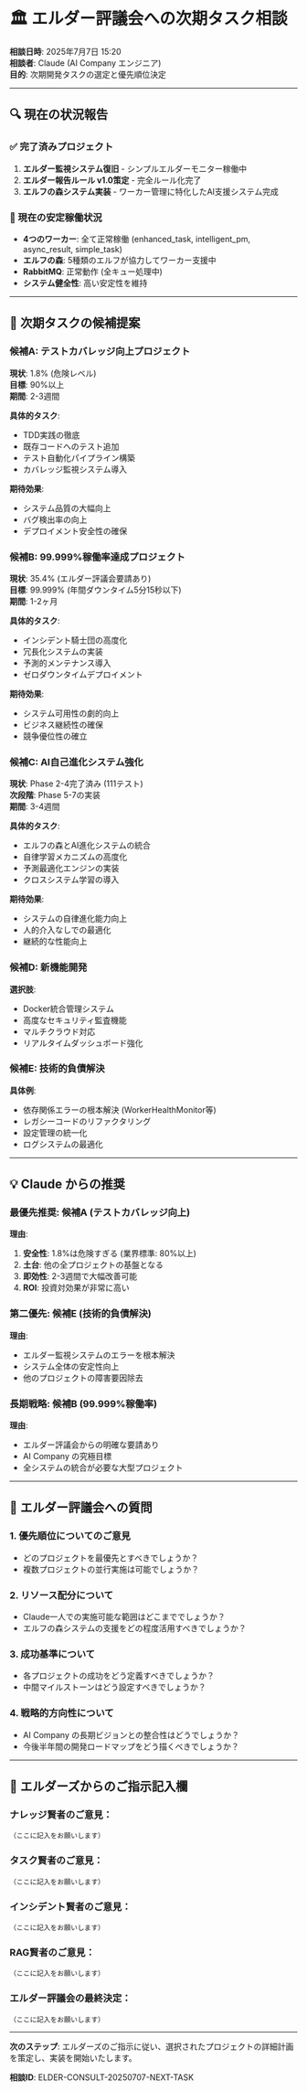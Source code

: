 # 🏛️ エルダー評議会への次期タスク相談

**相談日時**: 2025年7月7日 15:20  
**相談者**: Claude (AI Company エンジニア)  
**目的**: 次期開発タスクの選定と優先順位決定

---

## 🔍 現在の状況報告

### ✅ 完了済みプロジェクト
1. **エルダー監視システム復旧** - シンプルエルダーモニター稼働中
2. **エルダー報告ルール v1.0策定** - 完全ルール化完了
3. **エルフの森システム実装** - ワーカー管理に特化したAI支援システム完成

### 🌟 現在の安定稼働状況
- **4つのワーカー**: 全て正常稼働 (enhanced_task, intelligent_pm, async_result, simple_task)
- **エルフの森**: 5種類のエルフが協力してワーカー支援中
- **RabbitMQ**: 正常動作 (全キュー処理中)
- **システム健全性**: 高い安定性を維持

---

## 🤔 次期タスクの候補提案

### 候補A: テストカバレッジ向上プロジェクト
**現状**: 1.8% (危険レベル)  
**目標**: 90%以上  
**期間**: 2-3週間

**具体的タスク**:
- TDD実践の徹底
- 既存コードへのテスト追加
- テスト自動化パイプライン構築
- カバレッジ監視システム導入

**期待効果**:
- システム品質の大幅向上
- バグ検出率の向上
- デプロイメント安全性の確保

### 候補B: 99.999%稼働率達成プロジェクト
**現状**: 35.4% (エルダー評議会要請あり)  
**目標**: 99.999% (年間ダウンタイム5分15秒以下)  
**期間**: 1-2ヶ月

**具体的タスク**:
- インシデント騎士団の高度化
- 冗長化システムの実装
- 予測的メンテナンス導入
- ゼロダウンタイムデプロイメント

**期待効果**:
- システム可用性の劇的向上
- ビジネス継続性の確保
- 競争優位性の確立

### 候補C: AI自己進化システム強化
**現状**: Phase 2-4完了済み (111テスト)  
**次段階**: Phase 5-7の実装  
**期間**: 3-4週間

**具体的タスク**:
- エルフの森とAI進化システムの統合
- 自律学習メカニズムの高度化
- 予測最適化エンジンの実装
- クロスシステム学習の導入

**期待効果**:
- システムの自律進化能力向上
- 人的介入なしでの最適化
- 継続的な性能向上

### 候補D: 新機能開発
**選択肢**:
- Docker統合管理システム
- 高度なセキュリティ監査機能
- マルチクラウド対応
- リアルタイムダッシュボード強化

### 候補E: 技術的負債解決
**具体例**:
- 依存関係エラーの根本解決 (WorkerHealthMonitor等)
- レガシーコードのリファクタリング
- 設定管理の統一化
- ログシステムの最適化

---

## 💡 Claude からの推奨

### 最優先推奨: **候補A (テストカバレッジ向上)**

**理由**:
1. **安全性**: 1.8%は危険すぎる (業界標準: 80%以上)
2. **土台**: 他の全プロジェクトの基盤となる
3. **即効性**: 2-3週間で大幅改善可能
4. **ROI**: 投資対効果が非常に高い

### 第二優先: **候補E (技術的負債解決)**

**理由**:
- エルダー監視システムのエラーを根本解決
- システム全体の安定性向上
- 他のプロジェクトの障害要因除去

### 長期戦略: **候補B (99.999%稼働率)**

**理由**:
- エルダー評議会からの明確な要請あり
- AI Company の究極目標
- 全システムの統合が必要な大型プロジェクト

---

## 🙏 エルダー評議会への質問

### 1. 優先順位についてのご意見
- どのプロジェクトを最優先とすべきでしょうか？
- 複数プロジェクトの並行実施は可能でしょうか？

### 2. リソース配分について
- Claude一人での実施可能な範囲はどこまででしょうか？
- エルフの森システムの支援をどの程度活用すべきでしょうか？

### 3. 成功基準について
- 各プロジェクトの成功をどう定義すべきでしょうか？
- 中間マイルストーンはどう設定すべきでしょうか？

### 4. 戦略的方向性について
- AI Company の長期ビジョンとの整合性はどうでしょうか？
- 今後半年間の開発ロードマップをどう描くべきでしょうか？

---

## 📝 エルダーズからのご指示記入欄

### ナレッジ賢者のご意見：
```
（ここに記入をお願いします）
```

### タスク賢者のご意見：
```
（ここに記入をお願いします）
```

### インシデント賢者のご意見：
```
（ここに記入をお願いします）
```

### RAG賢者のご意見：
```
（ここに記入をお願いします）
```

### エルダー評議会の最終決定：
```
（ここに記入をお願いします）
```

---

**次のステップ**: エルダーズのご指示に従い、選択されたプロジェクトの詳細計画を策定し、実装を開始いたします。

**相談ID**: ELDER-CONSULT-20250707-NEXT-TASK